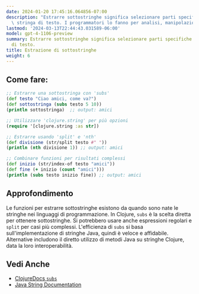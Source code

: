 ```yaml
---
date: 2024-01-20 17:45:16.064856-07:00
description: "Estrarre sottostringhe significa selezionare parti specifiche da una\
  \ stringa di testo. I programmatori lo fanno per analisi, manipolazione dati o\u2026"
lastmod: '2024-03-13T22:44:43.031589-06:00'
model: gpt-4-1106-preview
summary: Estrarre sottostringhe significa selezionare parti specifiche da una stringa
  di testo.
title: Estrazione di sottostringhe
weight: 6
---
```


## Come fare:
```Clojure
;; Estrarre una sottostringa con 'subs'
(def testo "Ciao amici, come va?")
(def sottostringa (subs testo 5 10))
(println sottostringa)  ;; output: amici
```

```Clojure
;; Utilizzare 'clojure.string' per più opzioni
(require '[clojure.string :as str])

;; Estrarre usando 'split' e 'nth'
(def divisione (str/split testo #" "))
(println (nth divisione 1)) ;; output: amici
```

```Clojure
;; Combinare funzioni per risultati complessi
(def inizio (str/index-of testo "amici"))
(def fine (+ inizio (count "amici")))
(println (subs testo inizio fine)) ;; output: amici
```

## Approfondimento
Le funzioni per estrarre sottostringhe esistono da quando sono nate le stringhe nei linguaggi di programmazione. In Clojure, `subs` è la scelta diretta per ottenere sottostringhe. Si potrebbero usare anche espressioni regolari e `split` per casi più complessi. L'efficienza di `subs` si basa sull'implementazione di stringhe Java, quindi è veloce e affidabile. Alternative includono il diretto utilizzo di metodi Java su stringhe Clojure, data la loro interoperabilità.

## Vedi Anche
- [ClojureDocs `subs`](https://clojuredocs.org/clojure.core/subs)
- [Java String Documentation](https://docs.oracle.com/javase/7/docs/api/java/lang/String.html)
